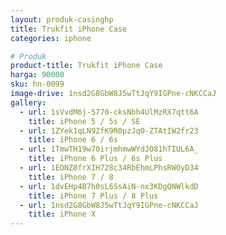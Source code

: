 ```yaml
---
layout: produk-casinghp
title: Trukfit iPhone Case
categories: iphone

# Produk
product-title: Trukfit iPhone Case
harga: 90000
sku: hn-0099
image-drive: 1nsd2G8GbW8J5wTtJqY9IGPne-cNKCCaJ
gallery:
  - url: 1sVvdM6j-5770-cksNbh4UlMzRX7qtt6A
    title: iPhone 5 / 5s / SE
  - url: 1ZYek1qLN9ZfK9R0pzJq0-ZTAtIW2fr23
    title: iPhone 6 / 6s
  - url: 1TmwTH19w70irjmhmwWYdJO81hTIUL6A_
    title: iPhone 6 Plus / 6s Plus
  - url: 1EONZ8frXIH728c34RbEhmLPhsRWOyD34
    title: iPhone 7 / 8
  - url: 1dvEHp4B7h0sL6SsAiN-nx3KDgQNWlkdD
    title: iPhone 7 Plus / 8 Plus
  - url: 1nsd2G8GbW8J5wTtJqY9IGPne-cNKCCaJ
    title: iPhone X
---
```

